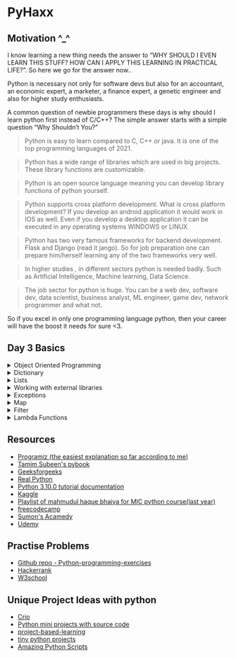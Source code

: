 # PyHaxx

## Motivation ^_^

I know learning a new thing needs the answer to “WHY SHOULD I EVEN LEARN THIS STUFF? HOW CAN I APPLY THIS LEARNING IN PRACTICAL LIFE?”. So here we go for the answer now..

Python is necessary not only for software devs but also for an accountant, an economic expert, a marketer, a finance expert, a genetic engineer and also for higher study enthusiasts.

A common question of newbie programmers these days is  why should I learn python first instead of C/C++?
The simple answer starts with a simple question “Why Shouldn’t You?”  

> Python is easy to learn compared to C, C++ or java. It is one of the top programming languages of 2021.

> Python has a wide range of libraries which are used in big projects. These library functions are customizable.

> Python is an open source language meaning you can develop library functions of python yourself.

> Python supports cross platform development. What is cross platform development? If you develop an android application it would work in IOS as well. Even if you develop a desktop application it can be executed in any operating systems WINDOWS or LINUX

> Python has two very famous frameworks for backend development. Flask and Django (read it jango). So for job preparation one can prepare him/herself learning any of the two frameworks very well. 

> In higher studies , in different sectors python is needed badly. Such as Artificial Intelligence, Machine learning, Data Science.

> The job sector for python is huge. You can be a web dev, software dev, data scientist, business analyst, ML engineer, game dev, network programmer and what not. 

So if you excel in only one programming language python, then your career will have the boost it needs for sure <3.

## Day 3 Basics
<details>
<summary>Object Oriented Programming</summary>
<h3> Object: </h3>
<pre>
An object is simply a collection of data (variables) and methods (functions) that act on those data.
A parrot is an object, as it has the following properties: name, age, color as attributes and singing, dancing as behavior.
An object is also called an instance of a class and the process of creating this object is called instantiation.
The concept of OOP in Python focuses on creating reusable code. This concept is also known as DRY (Don't Repeat Yourself).
</pre>
<h3>Class:</h3>
<pre>
A class is a blueprint for the object.
We can think of class as a sketch of a parrot with labels. 
It contains all the details about the name, colors, size etc. Based on these descriptions, we can study about the parrot. 
Here, a parrot is an object. From class, we construct instances. 
An instance is a specific object created from a particular class.
When class is defined, only the description for the object is defined. Therefore, no memory or storage is allocated.
</pre>
<h3>Methods:</h3>
<pre>
Methods are functions defined inside the body of a class. They are used to define the behaviors of an object.
</pre>
<h3>Inheritance:</h3>
<pre>
Inheritance is a way of creating a new class for using details of an existing class without modifying it. 
The newly formed class is a derived class (or child class). Similarly, the existing class is a base class (or parent class).
<br>
  class BaseClass:
  Body of base class
  class DerivedClass(BaseClass):
  Body of derived class
  
</pre>
  <h3>Method Overriding</h3>
  <pre>
  Generally when overriding a base method by a derived method,
  we tend to extend the definition of base method rather than replacing it.
  </pre>
  
  <h3>Multiple Inheritance</h3>
  <pre>
  A class can be derived from more than one base class in Python, similar to C++. 
  This is called multiple inheritance.
  In multiple inheritance, the features of all the base classes are inherited into the derived class. 
  <br>
    class Base1:
      pass
    class Base2:
      pass
    class MultiDerived(Base1, Base2):
      pass
<!--     ![Capture](https://user-images.githubusercontent.com/59027621/149613631-b3f75f37-61bb-4c7a-b738-2af5d5c3061a.JPG) -->
  </pre>
  <h3>Multilevel Inheritance</h3>
  <pre>
  We can also inherit from a derived class. This is called multilevel inheritance. 
  It can be of any depth in Python.
In multilevel inheritance, features of the base class and the derived class are inherited into the new derived class.
  <br>
  class Base:
    pass
  class Derived1(Base):
    pass
  class Derived2(Derived1):
    pass
  </pre>
  
<h3>Encapsulation</h3>
<pre>
Using OOP in Python, we can restrict access to methods and variables. 
This prevents data from direct modification which is called encapsulation. 
In Python, we denote private attributes using underscore as the prefix i.e single _ or double __.
</pre>
  <h3>Polymorphism</h3>
  <pre>
  Polymorphism allows the same interface for different objects.
  Suppose, we need to color a shape, there are multiple shape options (rectangle, square, circle). 
  However we could use the same method to color any shape. This concept is called Polymorphism.
  </pre>
    
</details>
<details>
  <summary>Dictionary</summary>
  
  ![image](https://user-images.githubusercontent.com/59027621/149619747-5c553541-b106-472a-972e-90546876ce2c.png)

</details>
<details>
  <summary>Lists</summary>
  
  - [list_basics](https://github.com/Geek-a-Byte/PyHaxx/blob/main/list.py)
  - [list_comprehension](https://github.com/Geek-a-Byte/PyHaxx/blob/main/List_comprehension.py)
  
  ![image](https://user-images.githubusercontent.com/59027621/149617730-b73473c3-983e-4eee-a1f6-16683f2189c2.png)

</details>
<details>
  <summary>Working with external libraries</summary>
  
  [tutorial link](https://app.gitbook.com/s/98WyytUmB4pfdMH3QiQy/)
  
</details>
<details>
  <summary>Exceptions</summary>
  <pre>
  We can make certain mistakes while writing a program that lead to errors when we try to run it. 
  A python program terminates as soon as it encounters an unhandled error. 
  These errors can be broadly classified into two classes:
  - Syntax errors
  - Logical errors (Exceptions)
  </pre>
  <h3>Python Syntax Errors</h3>
  <pre>
  Error caused by not following the proper structure (syntax) of the language is called syntax error or parsing error.
  </pre>
  <h3>Python Logical Errors (Exceptions)</h3>
  <pre>Errors that occur at runtime (after passing the syntax test) are called exceptions or logical errors.
  For instance,
  - they occur when we try to open a file(for reading) that does not exist (FileNotFoundError)
  - try to divide a number by zero (ZeroDivisionError)
  - try to import a module that does not exist (ImportError)
  <br>
  Whenever these types of runtime errors occur, Python creates an exception object. 
  If not handled properly, it prints a traceback to that error along with some details about why that error occurred.
  When these exceptions occur, the Python interpreter stops the current process and 
  passes it to the calling process until it is handled. 
  If not handled, the program will crash.
  </pre>
  <h3>
  Python Built-in Exceptions
  </h3>
  <pre>
  Illegal operations can raise exceptions. 
  There are plenty of built-in exceptions in Python that are raised when corresponding errors occur.
  We can view all the built-in exceptions using the built-in local() function as follows:
  <br>
  print(dir(locals()['__builtins__']))
  <br>
  </pre>
  <h3>Catching Exceptions in Python</h3>
  <pre>
  In Python, exceptions can be handled using a try statement.
  The critical operation which can raise an exception is placed inside the try clause.
  The code that handles the exceptions is written in the except clause.
  </pre>
  <h3>User Defined Exceptions</h3>

  [Learn how to define an exception](https://www.programiz.com/python-programming/user-defined-exception)

</details>
<details>
  <summary>Map</summary>
  <h3>map() Parameter</h3>
    <pre>
The map() function takes two parameters:
function - a function that perform some action to each element of an iterable
iterable - an iterable like sets, lists, tuples, etc
You can pass more than one iterable to the map() function.
    </pre>
  <h3>Map Return Value</h3>
  <pre>
  The map() function returns an object of map class. 
  The returned value can be passed to functions like
  list() - to convert to list
  set() - to convert to a set, and so on.
  </pre>
</details>
<details>
  <summary>Filter</summary>
  <pre>
  The filter() function extracts elements from an iterable (list, tuple etc.) for which a function returns True.
  </pre>
  <h3>filter() Syntax</h3>
  <pre>
  filter(function, iterable)
  </pre>
  <h3>filter() Parameter</h3>
    <pre>
function - a function that perform some action to each element of an iterable
iterable - an iterable like sets, lists, tuples, etc
    </pre>
  <h3>Return Value</h3>
  <pre>
  The filter() function returns an iterator.
  You can easily convert iterators to sequences like lists, tuples, strings etc.
  </pre>
</details>
<details>
  <summary>Lambda Functions</summary>
  <pre>
  an anonymous function is a function that is defined without a name.
  While normal functions are defined using the def keyword in Python, 
  anonymous functions are defined using the lambda keyword.
  Hence, anonymous functions are also called lambda functions.
  </pre>
  <h3>Syntax of Lambda Function in python</h3>
  <pre>lambda arguments: expression</pre>
  </details>


## Resources

- [Programiz (the easiest explanation so far according to me)](https://www.programiz.com/python-programming)
- [Tamim Subeen's pybook](http://pybook.subeen.com/)
- [Geeksforgeeks](https://www.geeksforgeeks.org/python-programming-language/?ref=shm)
- [Real Python](https://realpython.com/start-here/)
- [Python 3.10.0 tutorial documentation](https://docs.python.org/3.10/tutorial/index.html)
- [Kaggle](https://www.kaggle.com/learn)
- [Playlist of mahmudul haque bhaiya for MIC python course(last year)](https://www.youtube.com/watch?v=_8I1ZeHgZmQ&list=PLuNlCVN6bOLOaZWFM2MMfauagHqNXgDzs)
- [freecodecamp](https://www.youtube.com/watch?v=rfscVS0vtbw)
- [Sumon's Acamedy](https://www.youtube.com/watch?v=GGO_h-P2TPk)
- [Udemy](https://github.com/jmportilla/Python-for-Algorithms--Data-Structures--and-Interviews)

## Practise Problems

- [Github repo - Python-programming-exercises](https://github.com/zhiwehu/Python-programming-exercises/blob/master/100%2B%20Python%20challenging%20programming%20exercises%20for%20Python%203.md)
- [Hackerrank](https://www.hackerrank.com/domains/python)
- [W3school](https://www.w3schools.com/python/default.asp)

## Unique Project Ideas with python
- [Crio](https://www.crio.do/projects/category/python-projects)
- [Python mini projects with source code](https://github.com/Python-World/python-mini-projects)
- [project-based-learning](https://github.com/practical-tutorials/project-based-learning)
- [tiny python projects](http://tinypythonprojects.com/)
- [Amazing Python Scripts](https://github.com/avinashkranjan/Amazing-Python-Scripts)

